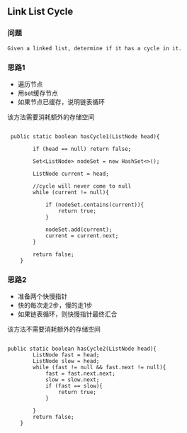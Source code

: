 ## Link List Cycle

### 问题

```
Given a linked list, determine if it has a cycle in it.

```

### 思路1

* 遍历节点
* 用set缓存节点
* 如果节点已缓存，说明链表循环

该方法需要消耗额外的存储空间

```

 public static boolean hasCycle1(ListNode head){

        if (head == null) return false;

        Set<ListNode> nodeSet = new HashSet<>();

        ListNode current = head;

        //cycle will never come to null
        while (current != null){

            if (nodeSet.contains(current)){
                return true;
            }

            nodeSet.add(current);
            current = current.next;
        }

        return false;
    }

```

### 思路2 

* 准备两个快慢指针
* 快的每次走2步，慢的走1步
* 如果链表循环，则快慢指针最终汇合

该方法不需要消耗额外的存储空间

```

public static boolean hasCycle2(ListNode head){
        ListNode fast = head;
        ListNode slow = head;
        while (fast != null && fast.next != null){
            fast = fast.next.next;
            slow = slow.next;
            if (fast == slow){
                return true;
            }

        }
        return false;
    }

```

